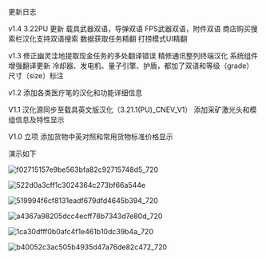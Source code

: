 更新日志

v1.4
3.22PU 更新
载具武器双语，导弹双语
FPS武器双语，附件双语
商店购买搜索栏汉化支持双语搜索
数据获取任务精翻
打捞模式UI精翻

v1.3
修正幽灵洼地提取现金任务的多处翻译错误
精修通讯整列终端汉化
系统组件增强翻译更新
冷却器、发电机、量子引擎、护盾，都加了双语和等级（grade）尺寸（size）标注

v1.2
添加各类医疗笔的汉化和功能详细信息

V1.1
汉化源同步至载具英文版汉化（3.21.1(PU)_CNEV_V1）
添加采矿激光头和模组信息及特性显示

V1.0
立项
添加货物中英对照和常用货物标准价格显示


演示如下

![f02715157e9be563bfa82c92715748d5_720](https://github.com/acewinner1999/LocalizationData/assets/24372596/ba6f267d-ab24-4b07-9c39-13304f4cfed9)

![522d0a3cff1c3024364c273bf66a544e](https://github.com/acewinner1999/LocalizationData/assets/24372596/326e784d-ab34-452b-9ae2-4780f1433d65)

![519994f6cf8131eadf679dfd4645b394_720](https://github.com/acewinner1999/LocalizationData/assets/24372596/75d6f914-8e07-4e15-9954-241c5e63f724)

![a4367a98205dcc4ecff78b7343d7e80d_720](https://github.com/acewinner1999/LocalizationData/assets/24372596/2fba9fb8-a9b4-487b-8a1d-8067370c0ee9)

![1ca30dfff0b0afc4f1e461b10dc39b4a_720](https://github.com/acewinner1999/LocalizationData/assets/24372596/250a140e-e157-4094-b725-214dc9a102b7)

![b40052c3ac505b4935d47a76de82c472_720](https://github.com/acewinner1999/LocalizationData/assets/24372596/80160db4-ac7b-4dc4-aafb-bab61948f6ff)
